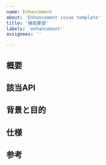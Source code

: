 ```yaml
---
name: Enhancement
about: 'Enhancement issue template'
title: '機能要望'
labels: 'enhancement'
assignees: ''

---
```


## 概要

## 該当API

## 背景と目的

## 仕様

## 参考<!-- あれば記載 -->
